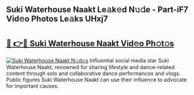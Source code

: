 ## Suki Waterhouse Naakt Le𝚊k𝚎d N𝚞𝚍e - Part-iF7 Vid𝚎o Photos Le𝚊ks UHxj7

# <h2><a href="http://fbaikoh.evod.top/?m=Suki+Waterhouse+Naakt">🔗 👉🔴 Suki Waterhouse Naakt Vid𝚎o Ph𝚘t𝚘s</a></h2>

[![Suki Waterhouse Naakt N𝚞d𝚎s](https://i.imgur.com/8V9OHl7.gif)](http://fbaikoh.evod.top/?m=Suki+Waterhouse+Naakt)
Influential social media star Suki Waterhouse Naakt, renowned for sharing lifestyle and dance-related content through solo and collaborative dance performances and vlogs. Public figures Suki Waterhouse Naakt can use their influence to advocate for important causes. 
